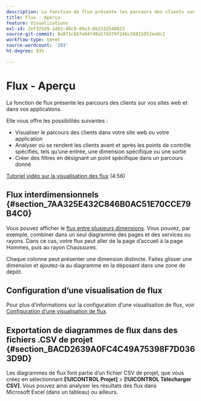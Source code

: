 ```yaml
---
description: La fonction de flux présente les parcours des clients sur vos sites web et dans vos applications.
title: Flux - Aperçu
feature: Visualizations
exl-id: 2ef325d9-1d82-46c9-86e3-6b2332548823
source-git-commit: 8a971c6b7e04f40a57d379f246c38815852ee0c2
workflow-type: tm+mt
source-wordcount: '203'
ht-degree: 93%

---
```


# Flux - Aperçu

La fonction de flux présente les parcours des clients sur vos sites web et dans vos applications.

Elle vous offre les possibilités suivantes :

* Visualiser le parcours des clients dans votre site web ou votre application
* Analyser où se rendent les clients avant et après les points de contrôle spécifiés, tels qu’une entrée, une dimension spécifique ou une sortie
* Créer des filtres en désignant un point spécifique dans un parcours donné

[Tutoriel vidéo sur la visualisation des flux](https://experienceleague.adobe.com/docs/analytics-learn/tutorials/analysis-workspace/analyzing-customer-journeys/flow-visualization.html?lang=fr) (4:56)

## Flux interdimensionnels {#section_7AA325E432C846B0AC51E70CCE79B4C0}

Vous pouvez afficher le [flux entre plusieurs dimensions](/help/analysis-workspace/visualizations/c-flow/multi-dimensional-flow.md). Vous pouvez, par exemple, combiner dans un seul diagramme des pages et des services ou rayons. Dans ce cas, votre flux peut aller de la page d’accueil à la page Hommes, puis au rayon Chaussures.

Chaque colonne peut présenter une dimension distincte. Faites glisser une dimension et ajoutez-la au diagramme en la déposant dans une zone de dépôt.

## Configuration d’une visualisation de flux

Pour plus d’informations sur la configuration d’une visualisation de flux, voir [Configuration d’une visualisation de flux](/help/analysis-workspace/visualizations/c-flow/create-flow.md).

## Exportation de diagrammes de flux dans des fichiers .CSV de projet  {#section_BACD2639A0FC4C49A75398F7D0363D9D}

Les diagrammes de flux font partie d’un fichier CSV de projet, que vous créez en sélectionnant **[!UICONTROL Projet]** > **[!UICONTROL Télécharger CSV]**. Vous pouvez ainsi analyser les résultats des flux dans Microsoft Excel (dans un tableau) ou ailleurs.
